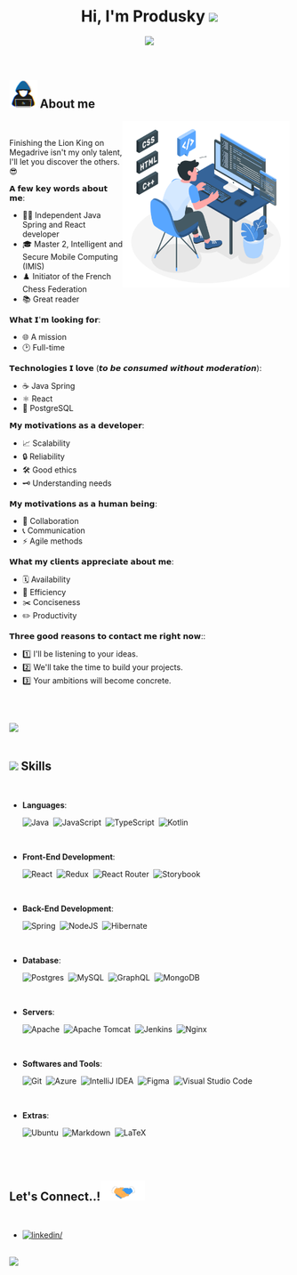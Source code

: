 <h1 align="center"><b>Hi, I'm Produsky </b><img src="https://media.giphy.com/media/hvRJCLFzcasrR4ia7z/giphy.gif" width="35"></h1>

<p align="center">
  <img src="https://readme-typing-svg.herokuapp.com?font=Time+New+Roman&color=yellow&size=28&center=true&vCenter=true&width=600&height=100&lines=Developer+Designer+Independant;Java+Spring+Angular+Ts;Master's+degree+in+computer+science">
</p>

<br>

## <picture><img src = "./assets/mdImages/about_me.gif" width = 50px></picture> **About me**

<picture>
  <source media="(max-width: 767px)" srcset="">
  <img align="right" alt="" src="./assets/mdImages/programming.svg" width=300px>
</picture>

<br>

Finishing the Lion King on Megadrive isn't my only talent, I'll let you discover the others. 😎

𝗔 𝗳𝗲𝘄 𝗸𝗲𝘆 𝘄𝗼𝗿𝗱𝘀 𝗮𝗯𝗼𝘂𝘁 𝗺𝗲:

- 👨‍💼 Independent Java Spring and React developer
- 🎓 Master 2, Intelligent and Secure Mobile Computing (IMIS)
- ♟️ Initiator of the French Chess Federation
- 📚 Great reader

𝗪𝗵𝗮𝘁 𝗜'𝗺 𝗹𝗼𝗼𝗸𝗶𝗻𝗴 𝗳𝗼𝗿:

- 🌐 A mission
- 🕑 Full-time

𝗧𝗲𝗰𝗵𝗻𝗼𝗹𝗼𝗴𝗶𝗲𝘀 𝗜 𝗹𝗼𝘃𝗲 (𝙩𝙤 𝙗𝙚 𝙘𝙤𝙣𝙨𝙪𝙢𝙚𝙙 𝙬𝙞𝙩𝙝𝙤𝙪𝙩 𝙢𝙤𝙙𝙚𝙧𝙖𝙩𝙞𝙤𝙣):

- ☕ Java Spring
- ⚛️ React
- 🐘 PostgreSQL

𝗠𝘆 𝗺𝗼𝘁𝗶𝘃𝗮𝘁𝗶𝗼𝗻𝘀 𝗮𝘀 𝗮 𝗱𝗲𝘃𝗲𝗹𝗼𝗽𝗲𝗿:

- 📈 Scalability
- 🔒 Reliability
- 🛠️ Good ethics
- 🗝️ Understanding needs

𝗠𝘆 𝗺𝗼𝘁𝗶𝘃𝗮𝘁𝗶𝗼𝗻𝘀 𝗮𝘀 𝗮 𝗵𝘂𝗺𝗮𝗻 𝗯𝗲𝗶𝗻𝗴:

- 🤝 Collaboration
- 📞 Communication
- ⚡ Agile methods

𝗪𝗵𝗮𝘁 𝗺𝘆 𝗰𝗹𝗶𝗲𝗻𝘁𝘀 𝗮𝗽𝗽𝗿𝗲𝗰𝗶𝗮𝘁𝗲 𝗮𝗯𝗼𝘂𝘁 𝗺𝗲:

- 🗓️ Availability
- 💪 Efficiency
- ✂️ Conciseness
- ✏️ Productivity

𝗧𝗵𝗿𝗲𝗲 𝗴𝗼𝗼𝗱 𝗿𝗲𝗮𝘀𝗼𝗻𝘀 𝘁𝗼 𝗰𝗼𝗻𝘁𝗮𝗰𝘁 𝗺𝗲 𝗿𝗶𝗴𝗵𝘁 𝗻𝗼𝘄::

- 1️⃣ I'll be listening to your ideas.
- 2️⃣ We'll take the time to build your projects.
- 3️⃣ Your ambitions will become concrete.

<br><br>

<img src="https://user-images.githubusercontent.com/73097560/115834477-dbab4500-a447-11eb-908a-139a6edaec5c.gif"><br><br>

## <img src="https://media2.giphy.com/media/QssGEmpkyEOhBCb7e1/giphy.gif?cid=ecf05e47a0n3gi1bfqntqmob8g9aid1oyj2wr3ds3mg700bl&rid=giphy.gif" width ="25"><b> Skills</b>

<br>

<p align="center">

- **Languages**:

  ![Java](https://img.shields.io/badge/java-%23ED8B00.svg?style=for-the-badge&logo=openjdk&logoColor=white)&nbsp;
  ![JavaScript](https://img.shields.io/badge/javascript-%23323330.svg?style=for-the-badge&logo=javascript&logoColor=%23F7DF1E)&nbsp;
  ![TypeScript](https://img.shields.io/badge/typescript-%23007ACC.svg?style=for-the-badge&logo=typescript&logoColor=white)&nbsp;
  ![Kotlin](https://img.shields.io/badge/kotlin-%237F52FF.svg?style=for-the-badge&logo=kotlin&logoColor=white)&nbsp;

<br>   
    
- **Front-End Development**:

	![React](https://img.shields.io/badge/react-%2320232a.svg?style=for-the-badge&logo=react&logoColor=%2361DAFB)&nbsp;
	![Redux](https://img.shields.io/badge/redux-%23593d88.svg?style=for-the-badge&logo=redux&logoColor=white)&nbsp;
	![React Router](https://img.shields.io/badge/React_Router-CA4245?style=for-the-badge&logo=react-router&logoColor=white)&nbsp;
	![Storybook](https://img.shields.io/badge/-Storybook-FF4785?style=for-the-badge&logo=storybook&logoColor=white)&nbsp;

<br>

- **Back-End Development**:

  ![Spring](https://img.shields.io/badge/spring-%236DB33F.svg?style=for-the-badge&logo=spring&logoColor=white)&nbsp;
  ![NodeJS](https://img.shields.io/badge/node.js-6DA55F?style=for-the-badge&logo=node.js&logoColor=white)&nbsp;
  ![Hibernate](https://img.shields.io/badge/Hibernate-59666C?style=for-the-badge&logo=Hibernate&logoColor=white)

<br>

- **Database**:

  ![Postgres](https://img.shields.io/badge/postgres-%23316192.svg?style=for-the-badge&logo=postgresql&logoColor=white)&nbsp;
  ![MySQL](https://img.shields.io/badge/mysql-%2300f.svg?style=for-the-badge&logo=mysql&logoColor=white)&nbsp;
  ![GraphQL](https://img.shields.io/badge/-GraphQL-E10098?style=for-the-badge&logo=graphql&logoColor=white)&nbsp;
  ![MongoDB](https://img.shields.io/badge/MongoDB-%234ea94b.svg?style=for-the-badge&logo=mongodb&logoColor=white)&nbsp;

<br>

- **Servers**:

  ![Apache](https://img.shields.io/badge/apache-%23D42029.svg?style=for-the-badge&logo=apache&logoColor=white)&nbsp;
  ![Apache Tomcat](https://img.shields.io/badge/apache%20tomcat-%23F8DC75.svg?style=for-the-badge&logo=apache-tomcat&logoColor=black)&nbsp;
  ![Jenkins](https://img.shields.io/badge/jenkins-%232C5263.svg?style=for-the-badge&logo=jenkins&logoColor=white)&nbsp;
  ![Nginx](https://img.shields.io/badge/nginx-%23009639.svg?style=for-the-badge&logo=nginx&logoColor=white)&nbsp;

<br>

- **Softwares and Tools**:

  ![Git](https://img.shields.io/badge/git-%23F05033.svg?style=for-the-badge&logo=git&logoColor=white)&nbsp;
  ![Azure](https://img.shields.io/badge/azure-%230072C6.svg?style=for-the-badge&logo=microsoftazure&logoColor=white)&nbsp;
  ![IntelliJ IDEA](https://img.shields.io/badge/IntelliJIDEA-000000.svg?style=for-the-badge&logo=intellij-idea&logoColor=white)&nbsp;
  ![Figma](https://img.shields.io/badge/Figma-F24E1E?style=for-the-badge&logo=figma&logoColor=white)&nbsp;
  ![Visual Studio Code](https://img.shields.io/badge/VS%20Code-0078d7.svg?style=for-the-badge&logo=visual-studio-code&logoColor=white)&nbsp;

<br>

- **Extras**:

  ![Ubuntu](https://img.shields.io/badge/Ubuntu-E95420?style=for-the-badge&logo=ubuntu&logoColor=white)&nbsp;
  ![Markdown](https://img.shields.io/badge/markdown-%23000000.svg?style=for-the-badge&logo=markdown&logoColor=white)&nbsp;
  ![LaTeX](https://img.shields.io/badge/latex-%23008080.svg?style=for-the-badge&logo=latex&logoColor=white)&nbsp;

</p>

<br>
<br>

## <b> Let's Connect..!</b><img src="./assets/mdImages/handshake.gif" width ="80">

<br>
<div align='left'>

<ul>

<li>
<a href="https://www.linkedin.com/in/maxime-joncherais-a41628202/" target="_blank">
<img src="https://img.shields.io/badge/linkedin:  maxime joncherais-0077B5.svg?color=405DE6&style=for-the-badge&logo=linkedin&logoColor=white" alt=linkedin/>
</a>

</div>

<br>
<img src="https://user-images.githubusercontent.com/73097560/115834477-dbab4500-a447-11eb-908a-139a6edaec5c.gif">

